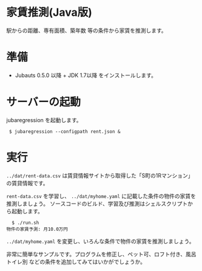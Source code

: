 家賃推測(Java版)
==========

駅からの距離、専有面積、築年数 等の条件から家賃を推測します。


準備
====

- Jubauts 0.5.0 以降 + JDK 1.7以降 をインストールします。


サーバーの起動
==============

jubaregression を起動します。
```
 $ jubaregression --configpath rent.json &
```

実行
============

`../dat/rent-data.csv` は賃貸情報サイトから取得した「S町の1Rマンション」の賃貸情報です。

`rent-data.csv` を学習し、 `../dat/myhome.yaml` に記載した条件の物件の家賃を推測しましょう。
ソースコードのビルド、学習及び推測はシェルスクリプトから起動します。

```
  $ ./run.sh
物件の家賃予測: 月10.0万円
```

`../dat/myhome.yaml` を変更し、いろんな条件で物件の家賃を推測しましょう。


非常に簡単なサンプルです。プログラムを修正し、ペット可、ロフト付き、風呂トイレ別 などの条件を追加してみてはいかがでしょうか。
